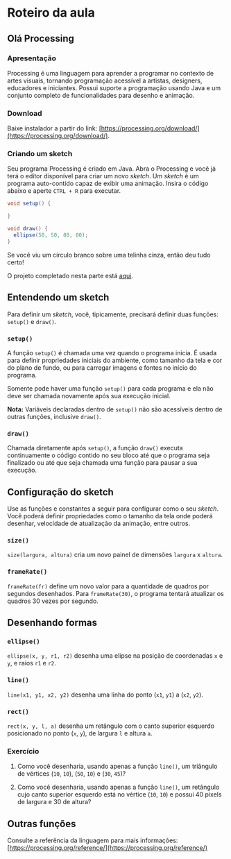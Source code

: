 # Roteiro da aula

## Olá Processing

### Apresentação

Processing é uma linguagem para aprender a programar no contexto de artes visuais, tornando programação acessível a artistas, designers, educadores e iniciantes. Possui suporte a programação usando Java e um conjunto completo de funcionalidades para desenho e animação.

### Download

Baixe instalador a partir do link: [https://processing.org/download/](https://processing.org/download/).

### Criando um sketch

Seu programa Processing é criado em Java. Abra o Processing e você já terá o editor disponível para criar um novo *sketch*. Um *sketch* é um programa auto-contido capaz de exibir uma animação. Insira o código abaixo e aperte `CTRL + R` para executar.

```java
void setup() {

}

void draw() {
  ellipse(50, 50, 80, 80);
}
```

Se você viu um círculo branco sobre uma telinha cinza, então deu tudo certo!

O projeto completado nesta parte está [aqui](https://github.com/antoniojnr/oop/tree/master/projetos/p5js-inicio).

## Entendendo um sketch

Para definir um *sketch*, você, tipicamente, precisará definir duas funções: `setup()` e `draw()`.

### `setup()`

A função `setup()` é chamada uma vez quando o programa inicia. É usada para definir propriedades iniciais do ambiente, como tamanho da tela e cor do plano de fundo, ou para carregar imagens e fontes no início do programa.

Somente pode haver uma função `setup()` para cada programa e ela não deve ser chamada novamente após sua execução inicial.

**Nota:** Variáveis declaradas dentro de `setup()` não são acessíveis dentro de outras funções, inclusive `draw()`.

### `draw()`

Chamada diretamente após `setup()`, a função `draw()` executa continuamente o código contido no seu bloco até que o programa seja finalizado ou até que seja chamada uma função para pausar a sua execução.

## Configuração do sketch

Use as funções e constantes a seguir para configurar como o seu *sketch*. Você poderá definir propriedades como o tamanho da tela onde poderá desenhar, velocidade de atualização da animação, entre outros.

### `size()`

`size(largura, altura)` cria um novo painel de dimensões `largura` x `altura`.

### `frameRate()`

`frameRate(fr)` define um novo valor para a quantidade de quadros por segundos desenhados. Para `frameRate(30)`, o programa tentará atualizar os quadros 30 vezes por segundo.

## Desenhando formas

### `ellipse()`

`ellipse(x, y, r1, r2)` desenha uma elipse na posição de coordenadas `x` e `y`, e raios `r1` e `r2`.

### `line()`

`line(x1, y1, x2, y2)` desenha uma linha do ponto (`x1`, `y1`) a (`x2`, `y2`).

### `rect()`

`rect(x, y, l, a)` desenha um retângulo com o canto superior esquerdo posicionado no ponto (`x`, `y`), de largura `l` e altura `a`.

### Exercício

1. Como você desenharia, usando apenas a função `line()`, um triângulo de vértices (`10`, `10`), (`50`, `10`) e (`30`, `45`)?

2. Como você desenharia, usando apenas a função `line()`, um retângulo cujo canto superior esquerdo está no vértice (`10`, `10`) e possui 40 pixels de largura e 30 de altura?

## Outras funções

Consulte a referência da linguagem para mais informações: [https://processing.org/reference/](https://processing.org/reference/)
